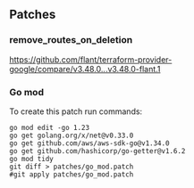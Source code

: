 ## Patches

### remove_routes_on_deletion
https://github.com/flant/terraform-provider-google/compare/v3.48.0...v3.48.0-flant.1

### Go mod

To create this patch run commands:

```shell
go mod edit -go 1.23
go get golang.org/x/net@v0.33.0
go get github.com/aws/aws-sdk-go@v1.34.0
go get github.com/hashicorp/go-getter@v1.6.2
go mod tidy
git diff > patches/go_mod.patch
#git apply patches/go_mod.patch
```
